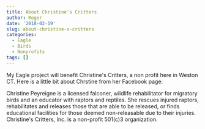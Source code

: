 ```yaml
---
title: About Christine’s Critters
author: Roger
date: '2018-02-19'
slug: about-christine-s-critters
categories:
  - Eagle
  - Birds
  - Nonprofits
tags: []
---
```


My Eagle project will benefit Christine's Critters, a non profit here in Weston CT.  Here is a little bit about Chrstine from her Facebook page:

Christine Peyreigne is a licensed falconer, wildlife rehabilitator for migratory birds and an educator with raptors and reptiles. She rescues injured raptors, rehabilitates and releases those that are able to be released, or finds educational facilities for those deemed non-releasable due to their injuries. Christine's Critters, Inc. is a non-profit 501(c)3 organization.
